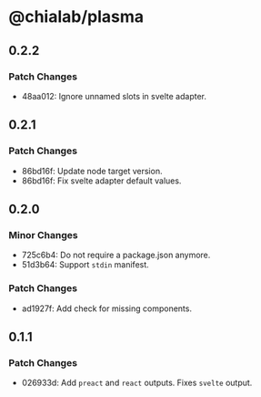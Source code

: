 # @chialab/plasma

## 0.2.2

### Patch Changes

- 48aa012: Ignore unnamed slots in svelte adapter.

## 0.2.1

### Patch Changes

- 86bd16f: Update node target version.
- 86bd16f: Fix svelte adapter default values.

## 0.2.0

### Minor Changes

- 725c6b4: Do not require a package.json anymore.
- 51d3b64: Support `stdin` manifest.

### Patch Changes

- ad1927f: Add check for missing components.

## 0.1.1

### Patch Changes

- 026933d: Add `preact` and `react` outputs. Fixes `svelte` output.
